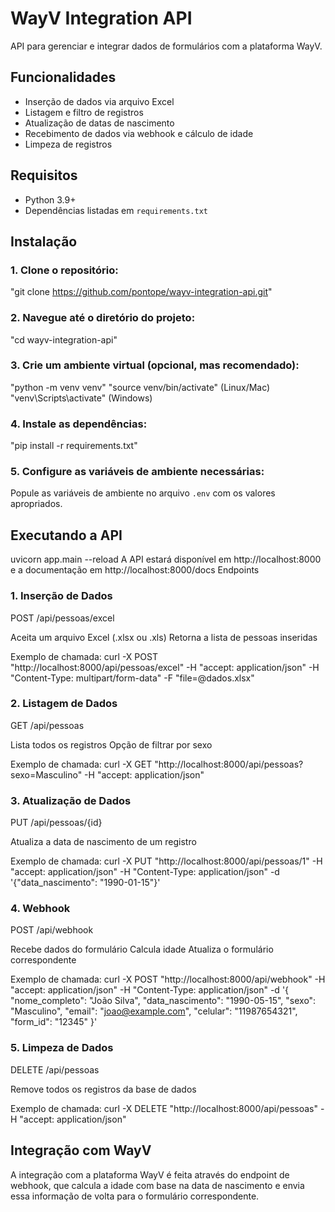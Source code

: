 # WayV Integration API

API para gerenciar e integrar dados de formulários com a plataforma WayV.

## Funcionalidades

- Inserção de dados via arquivo Excel
- Listagem e filtro de registros
- Atualização de datas de nascimento
- Recebimento de dados via webhook e cálculo de idade
- Limpeza de registros

## Requisitos

- Python 3.9+
- Dependências listadas em `requirements.txt`

## Instalação

### 1. Clone o repositório:

"git clone https://github.com/pontope/wayv-integration-api.git"

### 2. Navegue até o diretório do projeto:
"cd wayv-integration-api"

### 3. Crie um ambiente virtual (opcional, mas recomendado):
"python -m venv venv"
"source venv/bin/activate" (Linux/Mac)
"venv\Scripts\activate" (Windows)

### 4. Instale as dependências:
"pip install -r requirements.txt"

### 5. Configure as variáveis de ambiente necessárias:
Popule as variáveis de ambiente no arquivo `.env` com os valores apropriados.



## Executando a API
uvicorn app.main --reload
A API estará disponível em http://localhost:8000 e a documentação em http://localhost:8000/docs
Endpoints


### 1. Inserção de Dados
POST /api/pessoas/excel

Aceita um arquivo Excel (.xlsx ou .xls)
Retorna a lista de pessoas inseridas

Exemplo de chamada:
curl -X POST "http://localhost:8000/api/pessoas/excel" 
-H "accept: application/json" 
-H "Content-Type: multipart/form-data" 
-F "file=@dados.xlsx"


### 2. Listagem de Dados
GET /api/pessoas

Lista todos os registros
Opção de filtrar por sexo

Exemplo de chamada:
curl -X GET "http://localhost:8000/api/pessoas?sexo=Masculino" 
-H "accept: application/json"


### 3. Atualização de Dados
PUT /api/pessoas/{id}

Atualiza a data de nascimento de um registro

Exemplo de chamada:
curl -X PUT "http://localhost:8000/api/pessoas/1" 
-H "accept: application/json" 
-H "Content-Type: application/json" 
-d '{"data_nascimento": "1990-01-15"}'


### 4. Webhook
POST /api/webhook

Recebe dados do formulário
Calcula idade
Atualiza o formulário correspondente

Exemplo de chamada:
curl -X POST "http://localhost:8000/api/webhook" 
-H "accept: application/json" 
-H "Content-Type: application/json" 
-d '{
"nome_completo": "João Silva",
"data_nascimento": "1990-05-15",
"sexo": "Masculino",
"email": "joao@example.com",
"celular": "11987654321",
"form_id": "12345"
}'


### 5. Limpeza de Dados
DELETE /api/pessoas

Remove todos os registros da base de dados

Exemplo de chamada:
curl -X DELETE "http://localhost:8000/api/pessoas" 
-H "accept: application/json"

## Integração com WayV
A integração com a plataforma WayV é feita através do endpoint de webhook, que calcula a idade com base na data de nascimento e envia essa informação de volta para o formulário correspondente.

